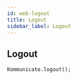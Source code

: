 ```yaml
---
id: web-logout
title: Logout
sidebar_label: Logout
---
```


## Logout

```
Kommunicate.logout();
```
